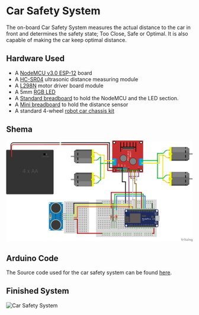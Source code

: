 ﻿# Car Safety System
The on-board Car Safety System measures the actual distance to the car in front and determines the safety state; Too Close, Safe or Optimal. It is also capable of making the car keep optimal distance.

## Hardware Used

 - A [NodeMCU v3.0 ESP-12](https://www.aliexpress.com/item/V3-Wireless-module-NodeMcu-4M-bytes-Lua-WIFI-Internet-of-Things-development-board-based-ESP8266-esp/32647542733.html?spm=a2g0s.9042311.0.0.Nq0bHx) board 
 - A [HC-SR04](https://www.aliexpress.com/item/Free-shipping-1pcs-Ultrasonic-Module-HC-SR04-Distance-Measuring-Transducer-Sensor-for-Arduino-Samples-Best-prices/1967936408.html?spm=a2g0s.9042311.0.0.C2CePu) ultrasonic distance measuring module
 - A [L298N](https://www.aliexpress.com/item/Free-shipping-1pcs-lot-Special-promotions-2pcs-lot-L298N-motor-driver-board-module-stepper-motor-smart/1872427142.html?spm=a2g0s.9042311.0.0.7UNFIQ) motor driver board module
 - A 5mm [RGB LED](https://www.aliexpress.com/store/product/50Pcs-5mm-4pin-RGB-Tri-Color-Common-Anode-LED-Red-Green-Blue/612195_1852144523.html)
 - A [Standard breadboard](https://www.aliexpress.com/item/1pcs-DIY-400-Points-Solderless-Bread-Board-Breadboard-400-PCB-Test-Board-for-ATMEGA-PIC-Arduino/32802377725.html?spm=a2g0s.9042311.0.0.oXz7Ch) to hold the NodeMCU and the LED section.
 - A [Mini breadboard](https://www.aliexpress.com/item/free-shipping-10Pcs-Lot-Pro-Mini-Module-Atmega328-5V-16M-For-Arduino-Compatible-With-Nano/1656592084.html?spm=a2g0s.9042311.0.0.hgy8Mz) to hold the distance sensor
 - A standard 4-wheel [robot car chassis kit](https://www.aliexpress.com/item/5-colors-choose-one-color-4WD-Smart-Robot-Car-Chassis-Kits-for-arduino-with-Speed/32679090614.html?spm=a2g0s.9042311.0.0.oXz7Ch)

## Shema
![Car Safety System](schema.png)

## Arduino Code
The Source code used for the car safety system can be found [here](iot-car.ino).

## Finished System
![Car Safety System](car-safety-system.png)
